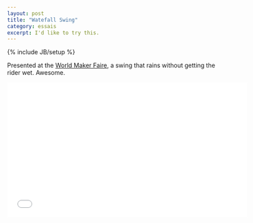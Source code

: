 ```yaml
---
layout: post
title: "Watefall Swing"
category: essais
excerpt: I'd like to try this.  
---
```

{% include JB/setup %}

Presented at the [World Maker Faire](http://makerfaire.com), a swing that rains without getting the rider wet. Awesome.  

<iframe width="560" height="315" src="//www.youtube.com/embed/p1uwQVtHHOQ" frameborder="0"> </iframe>